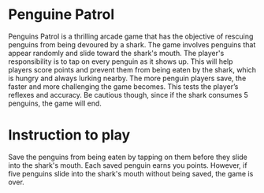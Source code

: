 # Penguine Patrol

Penguins Patrol is a thrilling arcade game that has the objective of rescuing penguins from being 
devoured by a shark. The game involves penguins that appear randomly and slide toward the 
shark's mouth. The player's responsibility is to tap on every penguin as it shows up. This will help 
players score points and prevent them from being eaten by the shark, which is hungry and always 
lurking nearby. The more penguin players save, the faster and more challenging the game becomes. 
This tests the player’s reflexes and accuracy. Be cautious though, since if the shark consumes 5 
penguins, the game will end. 

# Instruction to play

Save the penguins from being eaten by tapping on them before they slide into the shark's mouth. Each saved penguin earns you points. However, if five penguins slide into the shark's mouth without being saved, the game is over.

